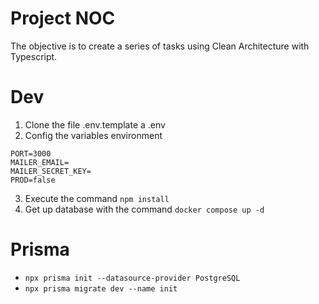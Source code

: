  # Project NOC
 The objective is to create a series of tasks using Clean Architecture with Typescript.

 # Dev
 1. Clone the file .env.template a .env
 2. Config the variables environment
 ```
PORT=3000
MAILER_EMAIL=
MAILER_SECRET_KEY=
PROD=false
 ```	
 3. Execute the command ```npm install```
 4. Get up database with the command
 ```docker compose up -d```


 # Prisma
 * ```npx prisma init --datasource-provider PostgreSQL```
 * ```npx prisma migrate dev --name init```